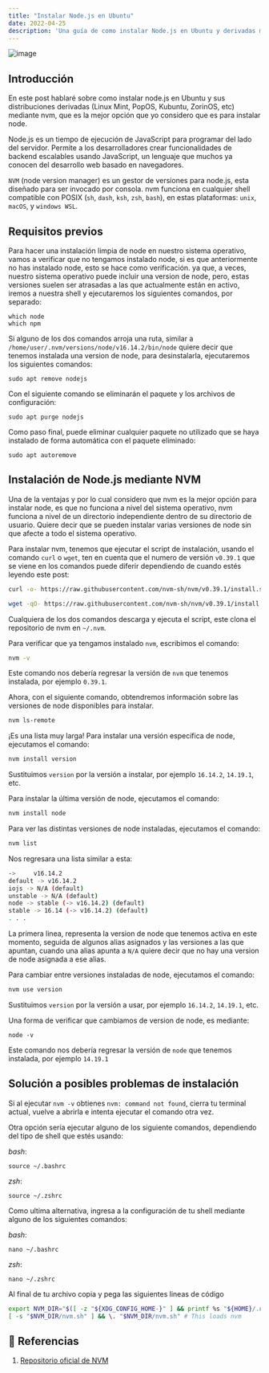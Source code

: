 ```yaml
---
title: "Instalar Node.js en Ubuntu"
date: 2022-04-25
description: 'Una guía de como instalar Node.js en Ubuntu y derivadas mediante NVM'
---
```

![image](https://user-images.githubusercontent.com/94416443/165021726-35cc16e5-77ca-40cd-be61-dbb72df08449.png)

## Introducción 
En este post hablaré sobre como instalar node.js en Ubuntu y sus distribuciones derivadas (Linux Mint, PopOS, Kubuntu, ZorinOS, etc) mediante nvm, que es la mejor opción que yo considero que es para instalar node.

Node.js es un tiempo de ejecución de JavaScript para programar del lado del servidor. Permite a los desarrolladores crear funcionalidades de backend escalables usando JavaScript, un lenguaje que muchos ya conocen del desarrollo web basado en navegadores.

`NVM` (node version manager) es un gestor de versiones para node.js, esta diseñado para ser invocado por consola. nvm funciona en cualquier shell compatible con POSIX (`sh`, `dash`, `ksh`, `zsh`, `bash`), en estas plataformas: `unix`, `macOS`, y `windows WSL`. 

## Requisitos previos
Para hacer una instalación limpia de node en nuestro sistema operativo, vamos a verificar que no tengamos instalado node, si es que anteriormente no has instalado node, esto se hace como verificación. ya que, a veces, nuestro sistema operativo puede incluir una version de node, pero, estas versiones suelen ser atrasadas a las que actualmente están en activo, iremos a nuestra shell y ejecutaremos los siguientes comandos, por separado:

```
which node
which npm
```

Si alguno de los dos comandos arroja una ruta, similar a `/home/user/.nvm/versions/node/v16.14.2/bin/node` quiere decir que tenemos instalada una version de node, para desinstalarla, ejecutaremos los siguientes comandos:

```
sudo apt remove nodejs 
```

Con el siguiente comando se eliminarán el paquete y los archivos de configuración:

```
sudo apt purge nodejs 
```

Como paso final, puede eliminar cualquier paquete no utilizado que se haya instalado de forma automática con el paquete eliminado:

``` 
sudo apt autoremove 
```

## Instalación de Node.js mediante NVM
Una de la ventajas y por lo cual considero que nvm es la mejor opción para instalar node, es que no funciona a nivel del sistema operativo, nvm funciona a nivel de un directorio independiente dentro de su directorio de usuario. Quiere decir que se pueden instalar varias versiones de node sin que afecte a todo el sistema operativo.

Para instalar nvm, tenemos que ejecutar el script de instalación, usando el comando `curl` o `wget`, ten en cuenta que el numero de versión `v0.39.1` que se viene en los comandos puede diferir dependiendo de cuando estés leyendo este post:

```sh
curl -o- https://raw.githubusercontent.com/nvm-sh/nvm/v0.39.1/install.sh | bash
```

```sh
wget -qO- https://raw.githubusercontent.com/nvm-sh/nvm/v0.39.1/install.sh | bash
```

Cualquiera de los dos comandos descarga y ejecuta el script, este clona el repositorio de nvm en `~/.nvm`.

Para verificar que ya tengamos instalado `nvm`, escribimos el comando:

```sh
nvm -v
```

Este comando nos debería regresar la versión de `nvm` que tenemos instalada, por ejemplo `0.39.1`.

Ahora, con el siguiente comando, obtendremos información sobre las versiones de node disponibles para instalar.

```sh
nvm ls-remote
```

¡Es una lista muy larga! Para instalar una versión específica de node, ejecutamos el comando:

```sh
nvm install version
```
Sustituimos `version` por la versión a instalar, por ejemplo `16.14.2`, `14.19.1`, etc.

Para instalar la última versión de node, ejecutamos el comando:

```sh
nvm install node
```

Para ver las distintas versiones de node instaladas, ejecutamos el comando:

```sh
nvm list
```

Nos regresara una lista similar a esta:

```sh
->     v16.14.2
default -> v16.14.2
iojs -> N/A (default)
unstable -> N/A (default)
node -> stable (-> v16.14.2) (default)
stable -> 16.14 (-> v16.14.2) (default)
. . .
```

La primera linea, representa la version de node que tenemos activa en este momento, seguida de algunos alias asignados y las versiones a las que apuntan, cuando una alias apunta a `N/A` quiere decir que no hay una version de node asignada a ese alias.

Para cambiar entre versiones instaladas de node, ejecutamos el comando: 

```sh
nvm use version
```

Sustituimos `version` por la versión a usar, por ejemplo `16.14.2`, `14.19.1`, etc.

Una forma de verificar que cambiamos de version de node, es mediante:

```
node -v
```
Este comando nos debería regresar la versión de `node` que tenemos instalada, por ejemplo `14.19.1`

## Solución a posibles problemas de instalación

Si al ejecutar `nvm -v` obtienes `nvm: command not found`, cierra tu terminal actual, vuelve a abrirla e intenta ejecutar el comando otra vez.

Otra opción sería ejecutar alguno de los siguiente comandos, dependiendo del tipo de shell que estés usando:

*bash*: 
```
source ~/.bashrc
```

*zsh*:

```
source ~/.zshrc
```

Como ultima alternativa, ingresa a la configuración de tu shell mediante alguno de los siguientes comandos:

*bash*: 
```
nano ~/.bashrc
```

*zsh*:

```
nano ~/.zshrc
```

Al final de tu archivo copia y pega las siguientes lineas de código

```sh
export NVM_DIR="$([ -z "${XDG_CONFIG_HOME-}" ] && printf %s "${HOME}/.nvm" || printf %s "${XDG_CONFIG_HOME}/nvm")"
[ -s "$NVM_DIR/nvm.sh" ] && \. "$NVM_DIR/nvm.sh" # This loads nvm
```

## 📕 Referencias
1. [Repositorio oficial de NVM](https://github.com/nvm-sh/nvm)

